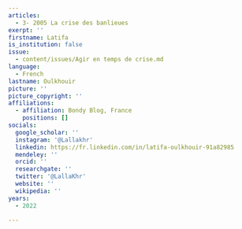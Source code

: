 ```yaml
---
articles:
  - 3- 2005 La crise des banlieues
exerpt: ''
firstname: Latifa
is_institution: false
issue:
  - content/issues/Agir en temps de crise.md
language:
  - French
lastname: Oulkhouir
picture: ''
picture_copyright: ''
affiliations:
  - affiliation: Bondy Blog, France
    positions: []
socials:
  google_scholar: ''
  instagram: '@Lallakhr'
  linkedin: https://fr.linkedin.com/in/latifa-oulkhouir-91a82985
  mendeley: ''
  orcid: ''
  researchgate: ''
  twitter: '@LallaKhr'
  website: ''
  wikipedia: ''
years:
  - 2022

---
```

